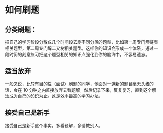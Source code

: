 # 如何刷题

## 分类刷题：

把自己的学习阶段分散成几个时间段去刷不同分类的题型，比如第一周专门解链表相关题型，第二周专门解二叉树相关题型。这样你的知识会形成一个体系，通过一段时间的刻意练习把这个题型相关的知识点强化到你的脑海中，不容易遗忘。

## 适当放弃

一般来说，比较有目的性（面试）刷题的同学，他面对一道新的题目毫无头绪的话，会在 10 分钟之内直接放弃去看题解，然后记录下来，反复复习，直到这个解法成为自己的知识为止。这是效率最高的学习办法。

## 接受自己是新手

接受自己是新手这个事实，多看题解，多请教别人。
